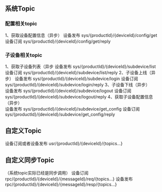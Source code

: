 
## 系统Topic

### 配置相关topic
1、获取设备配置信息（异步）
设备发布               sys/{productId}/{deviceId}/config/get
设备订阅               sys/{productId}/{deviceId}/config/get/reply

### 子设备相关topic
1、获取子设备列表（异步
设备发布               sys/{productId}/{deviceId}/subdevice/list
设备订阅               sys/{productId}/{deviceId}/subdevice/list/reply
2、子设备上线（异步）
设备发布               sys/{productId}/{deviceId}/subdevice/login
设备订阅               sys/{productId}/{deviceId}/subdevice/login/reply
3、子设备下线（异步）				
设备发布               sys/{productId}/{deviceId}/subdevice/logout
设备订阅               sys/{productId}/{deviceId}/subdevice/logout/reply
4、获取子设备配置信息（异步）		
设备发布               sys/{productId}/{deviceId}/subdevice/get_config
设备订阅               sys/{productId}/{deviceId}/subdevice/get_config/reply

## 自定义Topic
设备订阅或者设备发布     usr/{productId}/{deviceId}/{topics...}

## 自定义同步Topic
（系统topic实际已经是同步调用）
设备订阅               rpc/{productId}/{deviceId}/{messageId}/req/{topics...}
设备发布               rpc/{productId}/{deviceId}/{messageId}/resp/{topics...}
